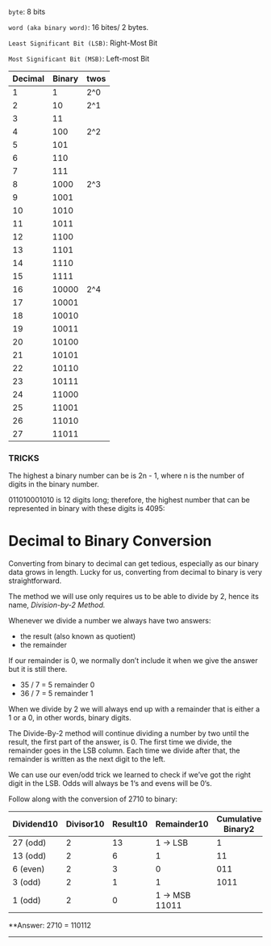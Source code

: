 `byte`: 8 bits

`word (aka binary word)`: 16 bites/ 2 bytes.

`Least Significant Bit (LSB)`: Right-Most Bit 

`Most Significant Bit (MSB)`: Left-most Bit


| Decimal | Binary | twos |
| --- | --- | --- | 
| 1 | 1 | 2^0 |
| 2 | 10 | 2^1 |
| 3 | 11 | | 
| 4 | 100 | 2^2 |
| 5 | 101 | | 
| 6 | 110 | | 
| 7 | 111 | | 
| 8 | 1000 | 2^3 |
| 9 | 1001 | | 
| 10 | 1010 | | 
| 11 | 1011 | | 
| 12 | 1100 | | 
| 13 | 1101 | | 
| 14 | 1110 | | 
| 15 | 1111 | | 
| 16 | 10000 | 2^4 | 
| 17 | 10001 | | 
| 18 | 10010 | |
| 19 | 10011 | | 
| 20 | 10100 | | 
| 21 | 10101 | | 
| 22 | 10110 | | 
| 23 | 10111 | | 
| 24 | 11000 | | 
| 25 | 11001 | | 
| 26 | 11010 | | 
| 27 | 11011 | | 

### TRICKS

 The highest a binary number can be is 2n - 1, where n is the number of 
 digits in the binary number.

 011010001010 is 12 digits long; therefore, the highest number that can be 
 represented in binary with these digits is 4095:
 
# Decimal to Binary Conversion
 Converting from binary to decimal can get tedious, especially as our 
  binary data grows in length. Lucky for us, converting from decimal to 
 binary is very straightforward.

 The method we will use only requires us to be able to divide by 2, hence 
 its name, _Division-by-2 Method._

Whenever we divide a number we always have two answers:

- the result (also known as quotient)
- the remainder

 If our remainder is 0, we normally don’t include it when we give the 
 answer but it is still there.

- 35 / 7 = 5 remainder 0
- 36 / 7 = 5 remainder 1

 When we divide by 2 we will always end up with a remainder that is either 
 a 1 or a 0, in other words, binary digits.

 The Divide-By-2 method will continue dividing a number by two until the 
  result, the first part of the answer, is 0. The first time we divide, 
  the remainder goes in the LSB column. Each time we divide after that, 
 the remainder is written as the next digit to the left.

 We can use our even/odd trick we learned to check if we’ve got the right 
 digit in the LSB. Odds will always be 1‘s and evens will be 0‘s.

Follow along with the conversion of 2710 to binary:

| Dividend10	| Divisor10|	Result10 |	Remainder10	| Cumulative Binary2 |
| --- | --- | --- | --- | --- |
| 27 (odd)	|2 |	13	|1 -> LSB|	1
| 13 (odd)	|2 |	6	|1	|11
| 6 (even)	|2 |	3	|0	|011
| 3 (odd)	|2 |	1	|1	|1011
| 1 (odd)	|2 |	0	|1 -> MSB	11011


**Answer: 2710 = 110112

---
